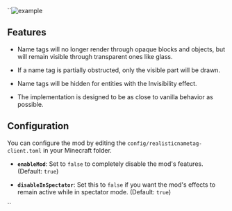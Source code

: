 ``![example](https://github.com/user-attachments/assets/4b644ee7-1685-435d-bdee-b18cf5cb2ca8)

## Features
- Name tags will no longer render through opaque blocks and objects, but will remain visible through transparent ones like glass.

- If a name tag is partially obstructed, only the visible part will be drawn.

- Name tags will be hidden for entities with the Invisibility effect.

- The implementation is designed to be as close to vanilla behavior as possible.






## Configuration
You can configure the mod by editing the `config/realisticnametag-client.toml` in your Minecraft folder.

- **`enableMod`**: Set to `false` to completely disable the mod's features. (Default: `true`)

- **`disableInSpectator`**: Set this to `false` if you want the mod's effects to remain active while in spectator mode. (Default: `true`)

``